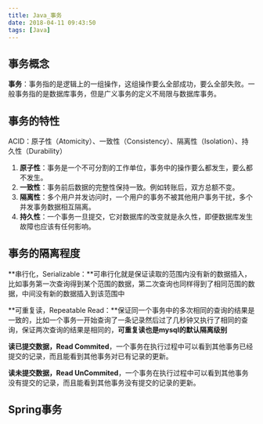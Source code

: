 ```yaml
---
title: Java_事务
date: 2018-04-11 09:43:50
tags: [Java]
---
```


## 事务概念

**事务**：事务指的是逻辑上的一组操作，这组操作要么全部成功，要么全部失败。一般事务指的是数据库事务，但是广义事务的定义不局限与数据库事务。

<!--more-->

## 事务的特性

ACID：原子性（Atomicity）、一致性（Consistency）、隔离性（Isolation）、持久性（Durability）

1. **原子性**：事务是一个不可分割的工作单位，事务中的操作要么都发生，要么都不发生。
2. **一致性**：事务前后数据的完整性保持一致。例如转账后，双方总额不变。
3. **隔离性**：多个用户并发访问时，一个用户的事务不被其他用户事务干扰，多个并发事务数据相互隔离。
4. **持久性**：一个事务一旦提交，它对数据库的改变就是永久性，即便数据库发生故障也应该有任何影响。

## 事务的隔离程度

**串行化，Serializable：**可串行化就是保证读取的范围内没有新的数据插入，比如事务第一次查询得到某个范围的数据，第二次查询也同样得到了相同范围的数据，中间没有新的数据插入到该范围中

**可重复读，Repeatable Read：**保证同一个事务中的多次相同的查询的结果是一致的，比如一个事务一开始查询了一条记录然后过了几秒钟又执行了相同的查询，保证两次查询的结果是相同的，**可重复读也是mysql的默认隔离级别**

**读已提交数据，Read Commited**，一个事务在执行过程中可以看到其他事务已经提交的记录，而且能看到其他事务对已有记录的更新。

**读未提交数据，Read UnCommited**，一个事务在执行过程中可以看到其他事务没有提交的记录，而且能看到其他事务没有提交的记录的更新。

## Spring事务

